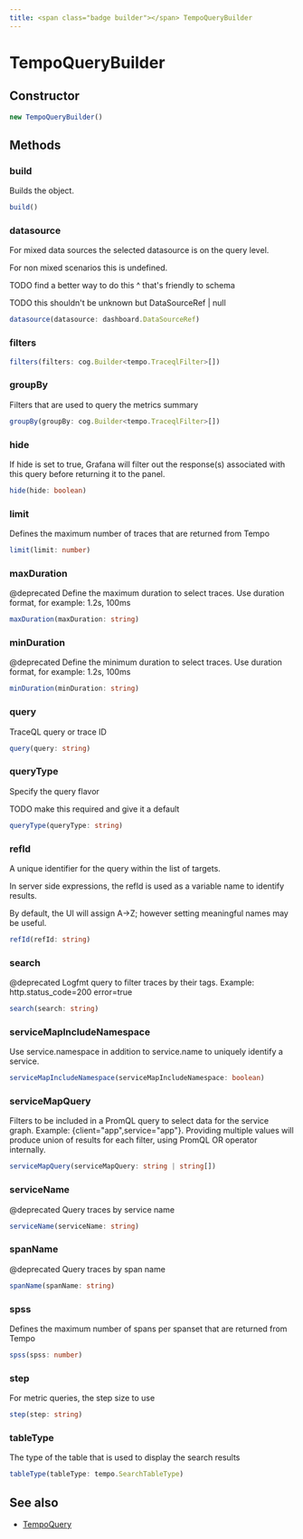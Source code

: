```yaml
---
title: <span class="badge builder"></span> TempoQueryBuilder
---
```

# <span class="badge builder"></span> TempoQueryBuilder

## Constructor

```typescript
new TempoQueryBuilder()
```
## Methods

### <span class="badge object-method"></span> build

Builds the object.

```typescript
build()
```

### <span class="badge object-method"></span> datasource

For mixed data sources the selected datasource is on the query level.

For non mixed scenarios this is undefined.

TODO find a better way to do this ^ that's friendly to schema

TODO this shouldn't be unknown but DataSourceRef | null

```typescript
datasource(datasource: dashboard.DataSourceRef)
```

### <span class="badge object-method"></span> filters

```typescript
filters(filters: cog.Builder<tempo.TraceqlFilter>[])
```

### <span class="badge object-method"></span> groupBy

Filters that are used to query the metrics summary

```typescript
groupBy(groupBy: cog.Builder<tempo.TraceqlFilter>[])
```

### <span class="badge object-method"></span> hide

If hide is set to true, Grafana will filter out the response(s) associated with this query before returning it to the panel.

```typescript
hide(hide: boolean)
```

### <span class="badge object-method"></span> limit

Defines the maximum number of traces that are returned from Tempo

```typescript
limit(limit: number)
```

### <span class="badge object-method"></span> maxDuration

@deprecated Define the maximum duration to select traces. Use duration format, for example: 1.2s, 100ms

```typescript
maxDuration(maxDuration: string)
```

### <span class="badge object-method"></span> minDuration

@deprecated Define the minimum duration to select traces. Use duration format, for example: 1.2s, 100ms

```typescript
minDuration(minDuration: string)
```

### <span class="badge object-method"></span> query

TraceQL query or trace ID

```typescript
query(query: string)
```

### <span class="badge object-method"></span> queryType

Specify the query flavor

TODO make this required and give it a default

```typescript
queryType(queryType: string)
```

### <span class="badge object-method"></span> refId

A unique identifier for the query within the list of targets.

In server side expressions, the refId is used as a variable name to identify results.

By default, the UI will assign A->Z; however setting meaningful names may be useful.

```typescript
refId(refId: string)
```

### <span class="badge object-method"></span> search

@deprecated Logfmt query to filter traces by their tags. Example: http.status_code=200 error=true

```typescript
search(search: string)
```

### <span class="badge object-method"></span> serviceMapIncludeNamespace

Use service.namespace in addition to service.name to uniquely identify a service.

```typescript
serviceMapIncludeNamespace(serviceMapIncludeNamespace: boolean)
```

### <span class="badge object-method"></span> serviceMapQuery

Filters to be included in a PromQL query to select data for the service graph. Example: {client="app",service="app"}. Providing multiple values will produce union of results for each filter, using PromQL OR operator internally.

```typescript
serviceMapQuery(serviceMapQuery: string | string[])
```

### <span class="badge object-method"></span> serviceName

@deprecated Query traces by service name

```typescript
serviceName(serviceName: string)
```

### <span class="badge object-method"></span> spanName

@deprecated Query traces by span name

```typescript
spanName(spanName: string)
```

### <span class="badge object-method"></span> spss

Defines the maximum number of spans per spanset that are returned from Tempo

```typescript
spss(spss: number)
```

### <span class="badge object-method"></span> step

For metric queries, the step size to use

```typescript
step(step: string)
```

### <span class="badge object-method"></span> tableType

The type of the table that is used to display the search results

```typescript
tableType(tableType: tempo.SearchTableType)
```

## See also

 * <span class="badge object-type-interface"></span> [TempoQuery](./object-TempoQuery.md)
